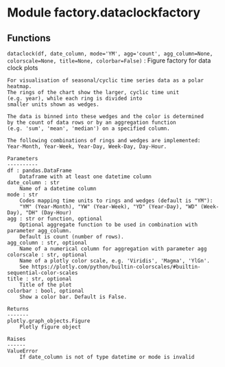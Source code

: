 Module factory.dataclockfactory
===============================

Functions
---------

`dataclock(df, date_column, mode='YM', agg='count', agg_column=None, colorscale=None, title=None, colorbar=False)`
:   Figure factory for data clock plots
    
    For visualisation of seasonal/cyclic time series data as a polar heatmap.
    The rings of the chart show the larger, cyclic time unit 
    (e.g. year), while each ring is divided into
    smaller units shown as wedges.
    
    The data is binned into these wedges and the color is determined
    by the count of data rows or by an aggregation function 
    (e.g. 'sum', 'mean', 'median') on a specified column.
    
    The following combinations of rings and wedges are implemented:
    Year-Month, Year-Week, Year-Day, Week-Day, Day-Hour.
    
    Parameters
    ----------
    df : pandas.DataFrame
        Dataframe with at least one datetime column
    date_column : str
        Name of a datetime column
    mode : str
        Codes mapping time units to rings and wedges (default is "YM"): 
        "YM" (Year-Month), "YW" (Year-Week), "YD" (Year-Day), "WD" (Week-Day), "DH" (Day-Hour)
    agg : str or function, optional
        Optional aggregate function to be used in combination with parameter agg_column.
        Default is count (number of rows).
    agg_column : str, optional
        Name of a numerical column for aggregation with parameter agg
    colorscale : str, optional
        Name of a plotly color scale, e.g. 'Viridis', 'Magma', 'YlGn'.
        See https://plotly.com/python/builtin-colorscales/#builtin-sequential-color-scales
    title : str, optional
        Title of the plot
    colorbar : bool, optional
        Show a color bar. Default is False.
    
    Returns 
    -------
    plotly.graph_objects.Figure
        Plotly figure object
    
    Raises
    ------
    ValueError
        If date_column is not of type datetime or mode is invalid
